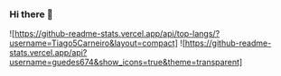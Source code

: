 ### Hi there 👋
![https://github-readme-stats.vercel.app/api/top-langs/?username=Tiago5Carneiro&layout=compact]
![https://github-readme-stats.vercel.app/api?username=guedes674&show_icons=true&theme=transparent]
<!--
**Tiago5Carneiro/Tiago5Carneiro** is a ✨ _special_ ✨ repository because its `README.md` (this file) appears on your GitHub profile.

Here are some ideas to get you started:

- 🔭 I’m currently working on ...
- 🌱 I’m currently learning ...
- 👯 I’m looking to collaborate on ...
- 🤔 I’m looking for help with ...
- 💬 Ask me about ...
- 📫 How to reach me: ...
- 😄 Pronouns: ...
- ⚡ Fun fact: ...
-->
